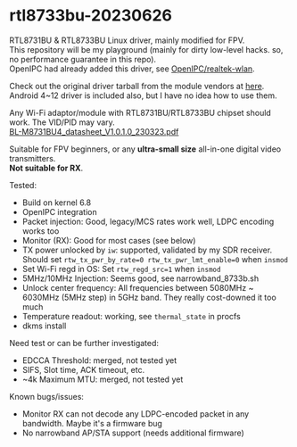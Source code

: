 # rtl8733bu-20230626
RTL8731BU & RTL8733BU Linux driver, mainly modified for FPV.  
This repository will be my playground (mainly for dirty low-level hacks. so, no performance guarantee in this repo).  
OpenIPC had already added this driver, see [OpenIPC/realtek-wlan](https://github.com/OpenIPC/realtek-wlan/tree/rtl8733bu_fpv).  

Check out the original driver tarball from the module vendors at [here](https://github.com/libc0607/rtl8733bu-20230626/blob/c42db387516b28bbd1fde8dca9b57788c046fcd0/RTL8733BU_WiFi_linux_v5.13.0.1-112-g10248f4f3_COEX20230616-330e.20230703.tar.gz).   
Android 4~12 driver is included also, but I have no idea how to use them.   

Any Wi-Fi adaptor/module with RTL8731BU/RTL8733BU chipset should work. The VID/PID may vary.  
[BL-M8731BU4_datasheet_V1.0.1.0_230323.pdf](https://github.com/user-attachments/files/16636235/BL-M8731BU4_datasheet_V1.0.1.0_230323.pdf)  

Suitable for FPV beginners, or any **ultra-small size** all-in-one digital video transmitters.  
**Not suitable for RX**.

Tested:
 - Build on kernel 6.8
 - OpenIPC integration
 - Packet injection: Good, legacy/MCS rates work well, LDPC encoding works too  
 - Monitor (RX): Good for most cases (see below) 
 - TX power unlocked by ```iw```: supported, validated by my SDR receiver. Should set ```rtw_tx_pwr_by_rate=0 rtw_tx_pwr_lmt_enable=0``` when ```insmod```
 - Set Wi-Fi regd in OS: Set ```rtw_regd_src=1``` when ```insmod```
 - 5MHz/10MHz Injection: Seems good, see narrowband_8733b.sh 
 - Unlock center frequency: All frequencies between 5080MHz ~ 6030MHz (5MHz step) in 5GHz band. They really cost-downed it too much
 - Temperature readout: working, see ```thermal_state``` in procfs
 - dkms install

Need test or can be further investigated:
 - EDCCA Threshold: merged, not tested yet  
 - SIFS, Slot time, ACK timeout, etc.
 - \~4k Maximum MTU: merged, not tested yet

Known bugs/issues:
 -  Monitor RX can not decode any LDPC-encoded packet in any bandwidth. Maybe it's a firmware bug
 -  No narrowband AP/STA support (needs additional firmware)
